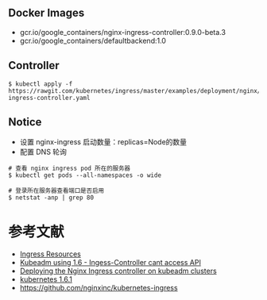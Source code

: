 ## Docker Images
- gcr.io/google_containers/nginx-ingress-controller:0.9.0-beta.3
- gcr.io/google_containers/defaultbackend:1.0

## Controller
```
$ kubectl apply -f https://rawgit.com/kubernetes/ingress/master/examples/deployment/nginx/kubeadm/nginx-ingress-controller.yaml
```

## Notice
- 设置 nginx-ingress 启动数量：replicas=Node的数量
- 配置 DNS 轮询
```
# 查看 nginx ingress pod 所在的服务器
$ kubectl get pods --all-namespaces -o wide

# 登录所在服务器查看端口是否启用
$ netstat -anp | grep 80
```

# 参考文献
- [Ingress Resources](https://kubernetes.io/docs/concepts/services-networking/ingress/)
- [Kubeadm using 1.6 - Ingess-Controller cant access API](https://github.com/kubernetes/ingress/issues/575)
- [Deploying the Nginx Ingress controller on kubeadm clusters](https://github.com/kubernetes/ingress/tree/master/examples/deployment/nginx/kubeadm)
- [kubernetes 1.6.1](https://jicki.me/2017/04/11/kargo-k8s-1.6.1/)
- https://github.com/nginxinc/kubernetes-ingress
